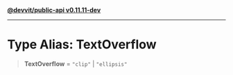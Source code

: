 [**@devvit/public-api v0.11.11-dev**](../../../../../../README.md)

---

# Type Alias: TextOverflow

> **TextOverflow** = `"clip"` \| `"ellipsis"`
